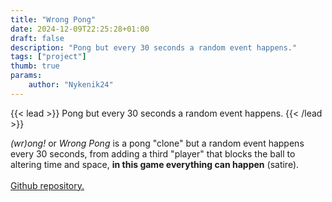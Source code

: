 ```yaml
---
title: "Wrong Pong"
date: 2024-12-09T22:25:28+01:00
draft: false
description: "Pong but every 30 seconds a random event happens."
tags: ["project"]
thumb: true
params:
    author: "Nykenik24" 
---
```


{{< lead >}}
Pong but every 30 seconds a random event happens.
{{< /lead >}}

*(wr)ong!* or *Wrong Pong* is a pong "clone" but a random event happens every 30 seconds, from adding a third "player" 
that blocks the ball to altering time and space, **in this game everything can happen** (satire).\
\
[Github repository.](https://github.com/Nykenik24/wrong_pong)
